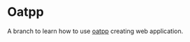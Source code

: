 # **Oatpp**

A branch to learn how to use [oatpp](https://github.com/oatpp/oatpp) creating web application.

